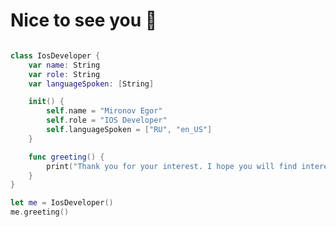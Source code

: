 # Nice to see you 👋    

```swift

class IosDeveloper {
    var name: String
    var role: String
    var languageSpoken: [String]

    init() {
        self.name = "Mironov Egor"
        self.role = "IOS Developer"
        self.languageSpoken = ["RU", "en_US"]
    }

    func greeting() {
        print("Thank you for your interest. I hope you will find interesting works here.")
    }
}

let me = IosDeveloper()
me.greeting()
```

<!--
**halfrost/halfrost** is a ✨ _special_ ✨ repository because its `README.md` (this file) appears on your GitHub profile.

Here are some ideas to get you started:

- 🔭 I’m currently working on ...
- 🌱 I’m currently learning ...
- 👯 I’m looking to collaborate on ...
- 🤔 I’m looking for help with ...
- 💬 Ask me about ...
- 📫 How to reach me: ...
- 😄 Pronouns: ...
- ⚡ Fun fact: ...
-->
